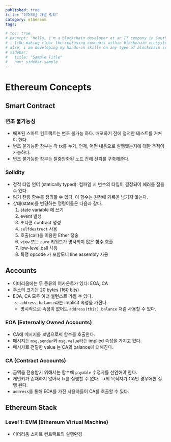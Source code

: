 ```yaml
---
published: true
title: "이더리움 개념 정리"
category: ethereum
tags:

# toc: true
# excerpt: "hello, i'm a blockchain developer at an IT company in South Korea.
# i like making clear the confusing concepts within blockchain ecosystem.
# also, i am developing my hands-on skills on any type of blockchain service."
# sidebar:
#   title: "Sample Title"
#   nav: sidebar-sample
---
```


# Ethereum Concepts

## Smart Contract

### 변조 불가능성

* 배포된 스마트 컨트랙트는 변조 불가능 하다. 배포하기 전에 철저한 테스트를 거쳐야 한다.
* 변조 불가능한 장부는 각 tx를 누가, 언제, 어떤 내용으로 실행했는지에 대한 추적이 가능하다.
* 변조 불가능한 장부는 탈중앙화된 노드 간에 신뢰를 구축해준다.

### Solidity 

* 정적 타입 언어 (statically typed): 컴파일 시 변수의 타입이 결정되어 에러를 잡을 수 있다.
* 읽기 전용 함수를 정의할 수 있다. 이 함수는 원장에 기록을 남기지 않는다.
* 상태(state)를 변경하는 명령어들은 다음과 같다.
  1. state variable 에 쓰기
  2. event 발생
  3. 또다른 contract 생성
  4. `selfdestruct` 사용
  5. 호출(call)을 이용한 Ether 정송
  6. `view` 또는 `pure` 키워드가 명시되지 않은 함수 호출
  7. low-level call 사용
  8. 특정 opcode 가 포함도니 line assembly 사용 

## Accounts

* 이더리움에는 두 종류의 어카운트가 있다: EOA, CA
* 주소의 크기는 20 bytes (160 bits)
* EOA, CA 모두 이더 밸런스르 가질 수 있다.
  * `address`, `balance`라는 implicit 속성을 가진다.
  * 명시적으로 속성이 없어도 `address(this).balance` 처럼 사용할 수 있다.

### EOA (Externally Owned Accounts)

* CA에 메시지를 보냄으로써 함수를 호출한다.
* 메시지는 `msg.sender`와 `msg.value`라는 implied 속성을 가지고 있다.
* 메시지로 전달한 value 는 CA의 balance에 더해진다.
  
### CA (Contract Accounts)

* 금액을 전송받기 위해서는 함수에 `payable` 수정자를 선언해야 한다.
* 개인키가 존재하지 않아서 tx를 실행할 수 없다. Tx의 목적지가 CA인 경우에만 실행 된다.
* `address`를 통해 EOA를 가진 사용자들이 CA를 호출할 수 있다.

## Ethereum Stack

### Level 1: EVM (Ethereum Virtual Machine)

* 이더리움 스마트 컨트랙트의 실행환경